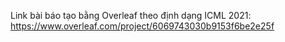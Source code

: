 Link bài báo tạo bằng Overleaf theo định dạng ICML 2021:
https://www.overleaf.com/project/6069743030b9153f6be2e25f
